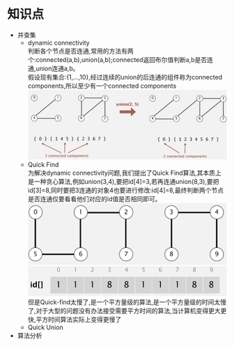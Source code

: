 
# 知识点  
- 并查集  
   - dynamic connectivity  
   判断各个节点是否连通,常用的方法有两个:connected(a,b),union(a,b);connected返回布尔值判断a,b是否连通,union连通a,b。  
   假设现有集合:{1,...,10},经过连续的union的后连通的组件称为connected components,所以至少有一个connected components
   ![connectedComponents](./images/connectedComponents.png)  
   - Quick Find  
   为解决dynamic connectivity问题,我们提出了Quick Find算法,其本质上是一种贪心算法,例如union(3,4),要把id[4]=3,若再连通union(8,3),要把id[3]=8,同时要把3连通的对象4也要进行修改:id[4]=8,最终判断两个节点是否连通仅要看看他们对应的id值是否相同即可。  
   ![](./images/union-find01.png)  
   ![](./images/union-find02.png)  
   但是Quick-find太慢了,是一个平方量级的算法,是一个平方量级的时间太慢了,对于大型的问题没有办法接受需要平方时间的算法,当计算机变得更大更快,平方时间算法实际上变得更慢了
   - Quick Union
- 算法分析